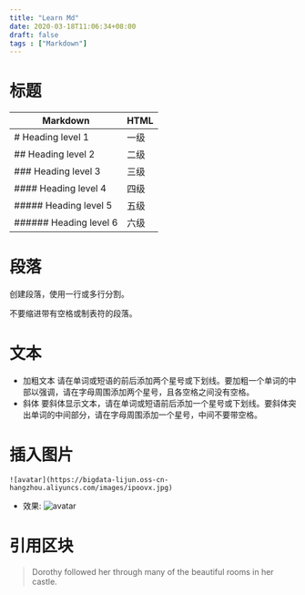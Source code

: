 ```yaml
---
title: "Learn Md"
date: 2020-03-18T11:06:34+08:00
draft: false
tags : ["Markdown"]
---
```


#  标题

| Markdown | HTML | 
| ------ | ------ | 
| # Heading level 1	 | 	一级
| ## Heading level 2	| 二级
| ### Heading level 3	| 	三级
| #### Heading level 4	 | 	四级
| ##### Heading level 5	 | 	五级
| ###### Heading level 6	 | 	六级

# 段落

创建段落，使用一行或多行分割。

不要缩进带有空格或制表符的段落。 <br> 

# 文本

- 加粗文本
	请在单词或短语的前后添加两个星号或下划线。要加粗一个单词的中部以强调，请在字母周围添加两个星号，且各空格之间没有空格。
- 斜体
	要斜体显示文本，请在单词或短语前后添加一个星号或下划线。要斜体突出单词的中间部分，请在字母周围添加一个星号，中间不要带空格。  

# 插入图片
	![avatar](https://bigdata-lijun.oss-cn-hangzhou.aliyuncs.com/images/ipoovx.jpg) 
- 效果:
	![avatar](https://bigdata-lijun.oss-cn-hangzhou.aliyuncs.com/images/ipoovx.jpg?x-oss-process=image/resize,w_300,h_300) 

# 引用区块
> Dorothy followed her through many of the beautiful rooms in her castle.